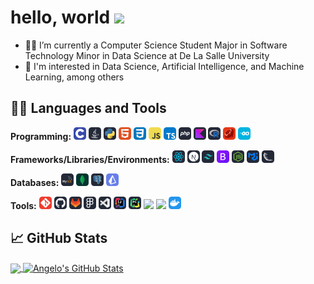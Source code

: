 # hello, world <img src="https://raw.githubusercontent.com/MartinHeinz/MartinHeinz/master/wave.gif" width="30">

  - 🧑‍🎓 I’m currently a Computer Science Student Major in Software Technology Minor in Data Science at De La Salle University
  - 💫 I'm interested in Data Science, Artificial Intelligence, and Machine Learning, among others

## 👨‍💻 Languages and Tools
**Programming:**
<code><img height="20" src="https://github.com/tandpfun/skill-icons/blob/main/icons/C.svg"></code>
<code><img height="20" src="https://github.com/tandpfun/skill-icons/blob/main/icons/Java-Dark.svg"></code>
<code><img height="20" src="https://github.com/tandpfun/skill-icons/blob/main/icons/Python-Dark.svg"></code>
<code><img height="20" src="https://github.com/tandpfun/skill-icons/blob/main/icons/HTML.svg"></code>
<code><img height="20" src="https://github.com/tandpfun/skill-icons/blob/main/icons/CSS.svg"></code>
<code><img height="20" src="https://github.com/tandpfun/skill-icons/blob/main/icons/JavaScript.svg"></code>
<code><img height="20" src="https://github.com/tandpfun/skill-icons/blob/main/icons/TypeScript.svg"></code>
<code><img height="20" src="https://github.com/tandpfun/skill-icons/blob/main/icons/PHP-Dark.svg"></code>
<code><img height="20" src="https://github.com/tandpfun/skill-icons/blob/main/icons/Kotlin-Dark.svg"></code>
<code><img height="20" src="https://github.com/tandpfun/skill-icons/blob/main/icons/R-Dark.svg"></code>
<code><img height="20" src="https://github.com/tandpfun/skill-icons/blob/main/icons/Ruby.svg"></code>
<code><img height="20" src="https://github.com/tandpfun/skill-icons/blob/main/icons/GoLang.svg"></code>

**Frameworks/Libraries/Environments:**
<code><img height="20" src="https://github.com/tandpfun/skill-icons/blob/main/icons/React-Dark.svg"></code>
<code><img height="20" src="https://github.com/tandpfun/skill-icons/blob/main/icons/NextJS-Dark.svg"></code>
<code><img height="20" src="https://github.com/tandpfun/skill-icons/blob/main/icons/TailwindCSS-Dark.svg"></code>
<code><img height="20" src="https://github.com/tandpfun/skill-icons/blob/main/icons/Bootstrap.svg"></code>
<code><img height="20" src="https://github.com/tandpfun/skill-icons/blob/main/icons/NodeJS-Dark.svg"></code>
<code><img height="20" src="https://github.com/tandpfun/skill-icons/blob/main/icons/MaterialUI-Dark.svg"></code>
<code><img height="20" src="https://github.com/tandpfun/skill-icons/blob/main/icons/Flask-Dark.svg"></code>

**Databases:**
<code><img height="20" src="https://github.com/tandpfun/skill-icons/blob/main/icons/MySQL-Dark.svg"></code>
<code><img height="20" src="https://github.com/tandpfun/skill-icons/blob/main/icons/MongoDB.svg"></code>
<code><img height="20" src="https://github.com/tandpfun/skill-icons/blob/main/icons/PostgreSQL-Dark.svg"></code>
<code><img height="20" src="https://github.com/tandpfun/skill-icons/blob/main/icons/Prisma.svg"></code>

**Tools:**
<code><img height="20" src="https://github.com/tandpfun/skill-icons/blob/main/icons/Git.svg"></code>
<code><img height="20" src="https://github.com/tandpfun/skill-icons/blob/main/icons/Github-Dark.svg"></code>
<code><img height="20" src="https://github.com/tandpfun/skill-icons/blob/main/icons/GitLab-Dark.svg"></code>
<code><img height="20" src="https://github.com/tandpfun/skill-icons/blob/main/icons/Figma-Dark.svg"></code>
<code><img height="20" src="https://github.com/tandpfun/skill-icons/blob/main/icons/VSCode-Dark.svg"></code>
<code><img height="20" src="https://github.com/tandpfun/skill-icons/blob/main/icons/Idea-Dark.svg"></code>
<code><img height="20" src="https://github.com/tandpfun/skill-icons/blob/main/icons/PyCharm-Dark.svg"></code>
<code><img height="20" src="https://github.com/tandpfun/skill-icons/blob/main/icons/WebStorm-Dark.svg"></code>
<code><img height="20" src="https://github.com/tandpfun/skill-icons/blob/main/icons/Anaconda-Dark.svg"></code>
<code><img height="20" src="https://github.com/tandpfun/skill-icons/blob/main/icons/Docker.svg"></code>

## 📈 GitHub Stats
<a href="https://github.com/angelocguerra">
  <img align="center" src="https://github-readme-stats.vercel.app/api/top-langs/?username=angelocguerra&hide=java,html,tex&title_color=ffffff&text_color=c9cacc&icon_color=2bbc8a&bg_color=1d1f21&langs_count=3" />
</a>

<a href="https://github.com/angelocguerra">
  <img align="center" src="https://github-readme-stats.vercel.app/api?username=angelocguerra&show_icons=true&line_height=27&count_private=true&title_color=ffffff&text_color=c9cacc&icon_color=2bbc8a&bg_color=1d1f21" alt="Angelo's GitHub Stats" />
</a>
